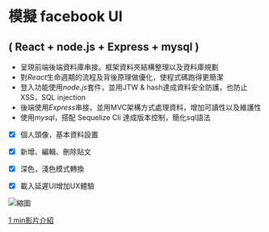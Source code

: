 # 模擬 facebook UI

## ( React + node.js + Express + mysql )

* 呈現前端後端資料庫串接。框架資料夾結構整理以及資料庫規劃
* 對*React*生命週期的流程及背後原理做優化，使程式碼跑得更簡潔
* 登入功能使用*node.js*套件，並用JTW & hash達成資料安全防護，也防止XSS，SQL injection
* 後端使用*Express*串接，並用MVC架構方式處理資料，增加可讀性以及維護性
* 使用*mysql*，搭配 Sequelize Cli 達成版本控制，簡化sql語法

- [x] 個人頭像，基本資料設置
- [x] 新增、編輯、刪除貼文
- [x] 深色，淺色模式轉換
- [x] 載入延遲UI增加UX體驗


![縮圖](https://upload.cc/i1/2022/10/11/JswIhC.jpg)

[1 min影片介紹](https://stream.new/v/01Z3sj9RjoLPeY5Q5WSgGlxRaMzEr01jhY005ZAtJx4nkI)